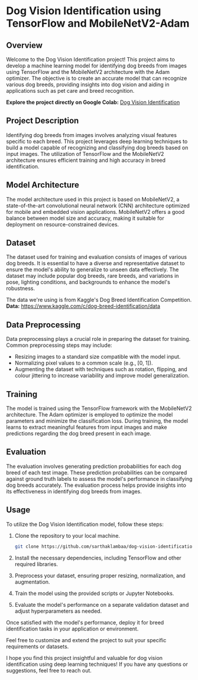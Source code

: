# Dog Vision Identification using TensorFlow and MobileNetV2-Adam

## Overview

Welcome to the Dog Vision Identification project! This project aims to develop a machine learning model for identifying dog breeds from images using TensorFlow and the MobileNetV2 architecture with the Adam optimizer. The objective is to create an accurate model that can recognize various dog breeds, providing insights into dog vision and aiding in applications such as pet care and breed recognition.

**Explore the project directly on Google Colab:** [Dog Vision Identification](https://colab.research.google.com/drive/1vI332JRfo66w7emKpQr9cutqkb9uBW8r?usp=sharing)

## Project Description

Identifying dog breeds from images involves analyzing visual features specific to each breed. This project leverages deep learning techniques to build a model capable of recognizing and classifying dog breeds based on input images. The utilization of TensorFlow and the MobileNetV2 architecture ensures efficient training and high accuracy in breed identification.

## Model Architecture

The model architecture used in this project is based on MobileNetV2, a state-of-the-art convolutional neural network (CNN) architecture optimized for mobile and embedded vision applications. MobileNetV2 offers a good balance between model size and accuracy, making it suitable for deployment on resource-constrained devices.

## Dataset

The dataset used for training and evaluation consists of images of various dog breeds. It is essential to have a diverse and representative dataset to ensure the model's ability to generalize to unseen data effectively. The dataset may include popular dog breeds, rare breeds, and variations in pose, lighting conditions, and backgrounds to enhance the model's robustness.

The data we're using is from Kaggle's Dog Breed Identification Competition. <br>
**Data:** https://www.kaggle.com/c/dog-breed-identification/data

## Data Preprocessing

Data preprocessing plays a crucial role in preparing the dataset for training. Common preprocessing steps may include:
- Resizing images to a standard size compatible with the model input.
- Normalizing pixel values to a common scale (e.g., [0, 1]).
- Augmenting the dataset with techniques such as rotation, flipping, and colour jittering to increase variability and improve model generalization.

## Training

The model is trained using the TensorFlow framework with the MobileNetV2 architecture. The Adam optimizer is employed to optimize the model parameters and minimize the classification loss. During training, the model learns to extract meaningful features from input images and make predictions regarding the dog breed present in each image.

## Evaluation

The evaluation involves generating prediction probabilities for each dog breed of each test image. These prediction probabilities can be compared against ground truth labels to assess the model's performance in classifying dog breeds accurately. The evaluation process helps provide insights into its effectiveness in identifying dog breeds from images.

## Usage

To utilize the Dog Vision Identification model, follow these steps:

1. Clone the repository to your local machine.
   ```bash
   git clone https://github.com/sarthaklambaa/dog-vision-identification.git
   ```
2. Install the necessary dependencies, including TensorFlow and other required libraries.

3. Preprocess your dataset, ensuring proper resizing, normalization, and augmentation.

4. Train the model using the provided scripts or Jupyter Notebooks.

5. Evaluate the model's performance on a separate validation dataset and adjust hyperparameters as needed.

Once satisfied with the model's performance, deploy it for breed identification tasks in your application or environment.

Feel free to customize and extend the project to suit your specific requirements or datasets.

I hope you find this project insightful and valuable for dog vision identification using deep learning techniques! If you have any questions or suggestions, feel free to reach out.
